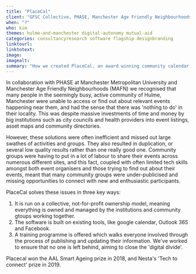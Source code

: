```yaml
---
title: "PlaceCal"
client: "GFSC Collective, PHASE, Manchester Age Friendly Neighbourhoods"
when: "?"
who: kim
themes: hulme-and-manchester digital-autonomy mutual-aid
categories: consultancyresearch software flagship designbranding
linktourl:
linktotext:
image:
imagealt:
summary: "How we created PlaceCal, an award winning community calendar system, designed to combat loneliness and isolation in neighbourhoods across the UK and beyond."
---
```


In collaboration with PHASE at Manchester Metropolitan University and Manchester Age Friendly Neighbourhoods (MAFN) we recognised that many people in the seemingly busy, active community of Hulme, Manchester were unable to access or find out about relevant events happening near them, and had the sense that there was 'nothing to do' in their locality. This was despite massive investments of time and money by big institutions such as city councils and health providers into event listings, asset maps and community directories. 

However, these solutions were often inefficient and missed out large swathes of activities and groups. They also resulted in duplication, or several low quality results rather than one really good one. Community groups were having to put in a lot of labour to share their events across numerous different sites, and this fact, coupled with often limited tech skills amongst both event organisers and those trying to find out about their events, meant that many community groups were under-publicised and missing opportunities to connect with new and enthusiastic participants.

PlaceCal solves these issues in three key ways: 
1) It is run on a collective, not-for-profit ownership model, meaning everything is owned and managed by the institutions and community gtoups working together. 
2) The software is built on existing tools, like google calendar, Outlook 365 and Facebook. 
3) A training programme is offered which walks everyone involved through the process of publishing and updating their information. We've worked to ensure that no one is left behind, aiming to close the 'digital divide'.

Placecal won the AAL Smart Ageing prize in 2018, and Nesta's 'Tech to connect' prize in 2019.